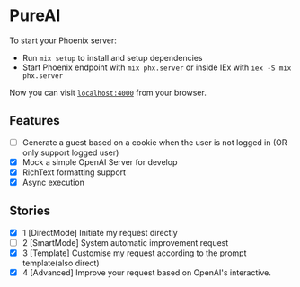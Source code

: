 # PureAI

To start your Phoenix server:

  * Run `mix setup` to install and setup dependencies
  * Start Phoenix endpoint with `mix phx.server` or inside IEx with `iex -S mix phx.server`

Now you can visit [`localhost:4000`](http://localhost:4000) from your browser.

## Features

  - [ ] Generate a guest based on a cookie when the user is not logged in (OR only support logged user)
  - [x] Mock a simple OpenAI Server for develop
  - [x] RichText formatting support
  - [x] Async execution

## Stories

  - [x] 1 [DirectMode] Initiate my request directly
  - [ ] 2 [SmartMode] System automatic improvement request
  - [x] 3 [Template] Customise my request according to the prompt template(also direct)
  - [x] 4 [Advanced] Improve your request based on OpenAI's interactive.